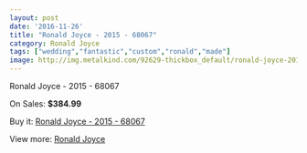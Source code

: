 ```yaml
---
layout: post
date: '2016-11-26'
title: "Ronald Joyce - 2015 - 68067"
category: Ronald Joyce
tags: ["wedding","fantastic","custom","ronald","made"]
image: http://img.metalkind.com/92629-thickbox_default/ronald-joyce-2015-68067.jpg
---
```

Ronald Joyce - 2015 - 68067

On Sales: **$384.99**
<a href="https://www.metalkind.com/en/ronald-joyce/21991-ronald-joyce-2015-68067.html"><amp-img layout="responsive" width="600" height="600" src="//img.metalkind.com/92629-thickbox_default/ronald-joyce-2015-68067.jpg" alt="Ronald Joyce - 2015 - 68067 0" /></a>
<a href="https://www.metalkind.com/en/ronald-joyce/21991-ronald-joyce-2015-68067.html"><amp-img layout="responsive" width="600" height="600" src="//img.metalkind.com/92631-thickbox_default/ronald-joyce-2015-68067.jpg" alt="Ronald Joyce - 2015 - 68067 1" /></a>
<a href="https://www.metalkind.com/en/ronald-joyce/21991-ronald-joyce-2015-68067.html"><amp-img layout="responsive" width="600" height="600" src="//img.metalkind.com/92633-thickbox_default/ronald-joyce-2015-68067.jpg" alt="Ronald Joyce - 2015 - 68067 2" /></a>

Buy it: [Ronald Joyce - 2015 - 68067](https://www.metalkind.com/en/ronald-joyce/21991-ronald-joyce-2015-68067.html "Ronald Joyce - 2015 - 68067")

View more: [Ronald Joyce](https://www.metalkind.com/en/110-ronald-joyce "Ronald Joyce")